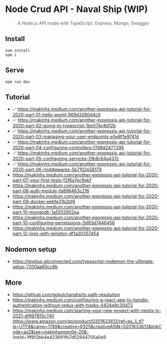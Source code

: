 # Node Crud API - Naval Ship (WIP)

> A Node.js API made with TypeScript, Express, Mongo, Swagger

## Install

```
nvm install
npm i
```

## Serve

```
npm run dev
```

## Tutorial

- ✅ https://makinhs.medium.com/another-expressjs-api-tutorial-for-2020-part-01-hello-world-969d3280d4c0
- ✅ https://makinhs.medium.com/another-expressjs-api-tutorial-for-2020-part-02-going-to-typescript-1bb574c8d12b
- ✅ https://makinhs.medium.com/another-expressjs-api-tutorial-for-2020-part-03-managing-your-user-endpoints-e5e8f1e9741d
- ✅ https://makinhs.medium.com/another-expressjs-api-tutorial-for-2020-part-04-configuring-controllers-f748d2477295
- ✅ https://makinhs.medium.com/another-expressjs-api-tutorial-for-2020-part-05-configuring-services-2fb8c64a437c
- ✅ https://makinhs.medium.com/another-expressjs-api-tutorial-for-2020-part-06-middlewares-5b7102e58179
- https://makinhs.medium.com/another-expressjs-api-tutorial-for-2020-part-07-your-first-tests-f2f6a7ec9ebf
- https://makinhs.medium.com/another-expressjs-api-tutorial-for-2020-part-08-auth-module-fa896463c216
- https://makinhs.medium.com/another-expressjs-api-tutorial-for-2020-part-09-docker-eebfe31b2bf4
- https://makinhs.medium.com/another-expressjs-api-tutorial-for-2020-part-10-mongodb-1a5552952ea
- https://makinhs.medium.com/another-expressjs-api-tutorial-for-2020-part-10-configuring-permissions-3d93d7446456
- https://makinhs.medium.com/another-expressjs-api-tutorial-for-2020-part-12-logs-with-winston-df1a20357454

## Nodemon setup

- https://levelup.gitconnected.com/typescript-nodemon-the-ultimate-setup-7200aa60cc8b

## More

- https://github.com/gokulchandra/ts-path-resolution
- https://makinhs.medium.com/configuring-a-react-app-to-handle-authentication-without-redux-with-hooks-4424e9c30d73
- https://makinhs.medium.com/starting-your-new-project-with-nestjs-in-2021-df997815c740
  https://www.amazon.com/gp/product/0201633612/ref=as_li_tl?ie=UTF8&camp=1789&creative=9325&creativeASIN=0201633612&linkCode=as2&tag=makinhappen0e-20&- linkId=1ff6f2bb4e423691fb7d52944705a0e9
